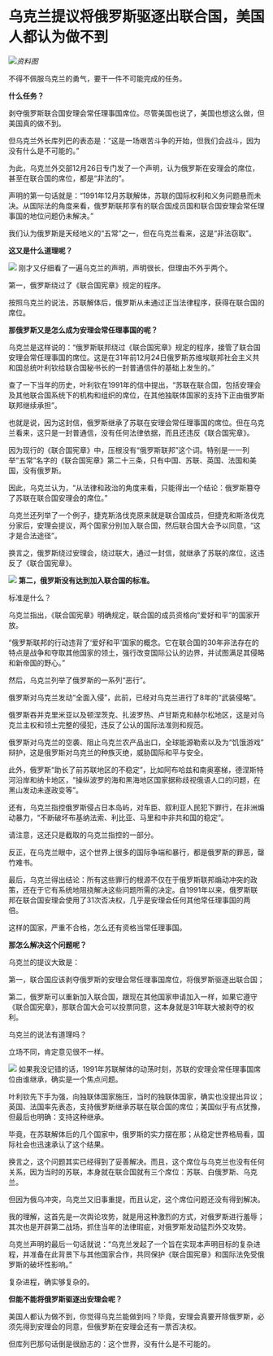 # 乌克兰提议将俄罗斯驱逐出联合国，美国人都认为做不到

![](https://inews.gtimg.com/news_bt/OCvzB9estLG8qSWjDkoaVnCuvxL2c5-PlkqwrS4kKGOY8AA/1000)_资料图_

不得不佩服乌克兰的勇气，要干一件不可能完成的任务。

**什么任务？**

剥夺俄罗斯联合国安理会常任理事国席位。尽管美国也说了，美国也想这么做，但美国真的做不到。

但乌克兰外长库列巴的表态是：“这是一场艰苦斗争的开始，但我们会战斗，因为没有什么是不可能的。”

为此，乌克兰外交部12月26日专门发了一个声明，认为俄罗斯在安理会的席位，甚至在联合国的席位，都是“非法的”。

声明的第一句话就是：“1991年12月苏联解体，苏联的国际权利和义务问题悬而未决。从国际法的角度来看，俄罗斯联邦享有的联合国成员国和联合国安理会常任理事国的地位问题仍未解决。”

我们认为俄罗斯是天经地义的“五常”之一，但在乌克兰看来，这是“非法窃取”。

**这又是什么道理呢？**

![](https://inews.gtimg.com/news_bt/Oock3nrNvkouRKo6guFoEJoEwzlHaA8xmH39SSR5MKQwYAA/1000)
刚才又仔细看了一遍乌克兰的声明，声明很长，但理由不外乎两个。

第一，俄罗斯绕过了《联合国宪章》规定的程序。

按照乌克兰的说法，苏联解体后，俄罗斯从未通过正当法律程序，获得在联合国的席位。

**那俄罗斯又是怎么成为安理会常任理事国的呢？**

乌克兰是这样说的：“俄罗斯联邦绕过《联合国宪章》规定的程序，接管了联合国安理会常任理事国的席位。这是在31年前12月24日俄罗斯苏维埃联邦社会主义共和国总统叶利钦给联合国秘书长的一封普通信件的基础上发生的。”

查了一下当年的历史，叶利钦在1991年的信中提出，“苏联在联合国，包括安理会及其他联合国系统下的机构和组织的席位，在其他独联体国家的支持下正由俄罗斯联邦继续承担”。

也就是说，因为这封信，俄罗斯继承了苏联在安理会常任理事国的席位。但在乌克兰看来，这只是一封普通信，没有任何法律依据，而且还违反《联合国宪章》。

因为现行的《联合国宪章》中，压根没有“俄罗斯联邦”这个词。特别是一一列举“五常”名字的《联合国宪章》第二十三条，只有中国、苏联、英国、法国和美国，没有俄罗斯。

因此，乌克兰认为，“从法律和政治的角度来看，只能得出一个结论：俄罗斯篡夺了苏联在联合国安理会的席位。”

乌克兰还列举了一个例子，捷克斯洛伐克原来就是联合国成员，但捷克和斯洛伐克分家后，安理会提议，两个国家分别加入联合国，然后联合国大会予以同意，“这才是合法途径”。

换言之，俄罗斯绕过安理会，绕过联大，通过一封信，就继承了苏联的席位，这违反了《联合国宪章》。

![](https://inews.gtimg.com/news_bt/OzKXVLJ08-1y3jnOAOxRySosNVMxrhCLavxxpefbK10GAAA/1000)
**第二，俄罗斯没有达到加入联合国的标准。**

标准是什么？

乌克兰指出，《联合国宪章》明确规定，联合国的成员资格向“爱好和平”的国家开放。

“俄罗斯联邦的行动违背了‘爱好和平’国家的概念。它在联合国的30年非法存在的特点是战争和夺取其他国家的领土，强行改变国际公认的边界，并试图满足其侵略和新帝国的野心。”

然后，乌克兰列举了俄罗斯的一系列“恶行”。

俄罗斯对乌克兰发动“全面入侵”，此前，已经对乌克兰进行了8年的“武装侵略”。

俄罗斯吞并克里米亚以及顿涅茨克、扎波罗热、卢甘斯克和赫尔松地区，这是对乌克兰主权和领土完整的侵犯，违反了公认的国际法准则和规范。

俄罗斯对乌克兰的空袭、阻止乌克兰农产品出口，全球能源勒索以及为“饥饿游戏” 辩护，这是俄罗斯对乌克兰的种族灭绝，威胁国际和平与安全。

此外，俄罗斯“助长了前苏联地区的不稳定”，比如阿布哈兹和南奥塞梯，德涅斯特河沿岸和纳卡地区，“操纵波罗的海和黑海地区国家据称歧视俄语人口的问题，在黑山发动未遂政变等”。

还有，乌克兰指控俄罗斯侵占日本岛屿，对车臣、叙利亚人民犯下罪行，在非洲煽动暴力，“不断破坏布基纳法索、利比亚、马里和中非共和国的稳定”。

请注意，这还只是截取的乌克兰指控的一部分。

反正，在乌克兰眼中，这个世界上很多的国际争端和暴行，都是俄罗斯的罪恶，罄竹难书。

最后，乌克兰得出结论：所有这些罪行的根源不仅在于俄罗斯联邦煽动冲突的政策，还在于它有系统地阻挠解决这些问题所需的决定。自1991年以来，俄罗斯联邦在联合国安理会使用了31次否决权，几乎是安理会任何其他常任理事国的两倍。

这样的国家，严重不合格，怎么还有资格当常任理事国。

**那怎么解决这个问题呢？**

乌克兰的提议大致是：

第一，联合国应该剥夺俄罗斯的安理会常任理事国席位，将俄罗斯驱逐出联合国；

第二，俄罗斯可以重新加入联合国，跟现在其他国家申请加入一样，如果它遵守《联合国宪章》，那联合国大会可以投票同意，这本身就是31年联大被剥夺的权利。

乌克兰的说法有道理吗？

立场不同，肯定意见很不一样。

![](https://inews.gtimg.com/news_bt/OLHUbgbIclRV183quaM0auxyvVoptd9lXr-6HqEZvLVYAAA/1000)
如果我没记错的话，1991年苏联解体的动荡时刻，苏联的安理会常任理事国席位由谁继承，确实是一个焦点问题。

叶利钦先下手为强，向独联体国家施压，当时的独联体国家，确实也没提出异议；英国、法国率先表态，支持俄罗斯继承苏联在联合国的席位；美国似乎有点犹豫，但最后也明确：支持这种继承。

毕竟，在苏联解体后的几个国家中，俄罗斯的实力摆在那；从稳定世界格局看，国际社会也迅速承认了这个结果。

换言之，这个问题其实已经得到了妥善解决。而且，这个席位与乌克兰也没有任何关系，因为当时的苏联，本身就在联合国就有三个席位：苏联、白俄罗斯、乌克兰。

但因为俄乌冲突，乌克兰又旧事重提，而且认定，这个席位问题还没有得到解决。

我的理解，这首先是一次舆论攻势，就是用这种激烈的方式，对俄罗斯进行羞辱；其次也是开辟第二战场，抓住当年的法律瑕疵，对俄罗斯发动猛烈外交攻势。

乌克兰声明的最后一句话就说：“乌克兰发起了一个旨在实现本声明目标的复杂进程，并准备在此背景下与其他国家合作，共同保护《联合国宪章》和国际法免受俄罗斯的破坏性影响。”

复杂进程，确实够复杂的。

**但能不能将俄罗斯驱逐出安理会呢？**

美国人都认为做不到，你觉得乌克兰能做到吗？毕竟，安理会真要开除俄罗斯，必须先得到安理会的同意，但俄罗斯在安理会还有一票否决权。

但库列巴那句话倒是很励志的：这个世界，没有什么是不可能的。​

